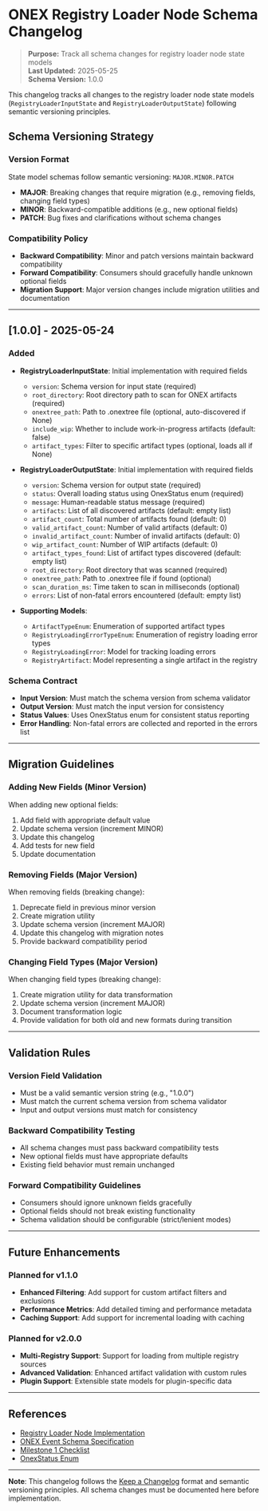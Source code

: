 <!-- === OmniNode:Metadata ===
author: OmniNode Team
copyright: OmniNode Team
created_at: '2025-05-28T12:40:27.455191'
description: Stamped by ONEX
entrypoint: python://CHANGELOG.md
hash: 5d8f327f8ceafd70290d54605f7ad1ecbb795671882e5396cbfe8ccc506d7989
last_modified_at: '2025-05-29T11:50:15.471082+00:00'
lifecycle: active
meta_type: tool
metadata_version: 0.1.0
name: CHANGELOG.md
namespace: omnibase.CHANGELOG
owner: OmniNode Team
protocol_version: 0.1.0
runtime_language_hint: python>=3.11
schema_version: 0.1.0
state_contract: state_contract://default
tools: null
uuid: e753e029-809a-41eb-af32-673cfaf183f1
version: 1.0.0

<!-- === /OmniNode:Metadata === -->


# ONEX Registry Loader Node Schema Changelog

> **Purpose:** Track all schema changes for registry loader node state models  
> **Last Updated:** 2025-05-25  
> **Schema Version:** 1.0.0

This changelog tracks all changes to the registry loader node state models (`RegistryLoaderInputState` and `RegistryLoaderOutputState`) following semantic versioning principles.

## Schema Versioning Strategy

### Version Format
State model schemas follow semantic versioning: `MAJOR.MINOR.PATCH`

- **MAJOR**: Breaking changes that require migration (e.g., removing fields, changing field types)
- **MINOR**: Backward-compatible additions (e.g., new optional fields)
- **PATCH**: Bug fixes and clarifications without schema changes

### Compatibility Policy
- **Backward Compatibility**: Minor and patch versions maintain backward compatibility
- **Forward Compatibility**: Consumers should gracefully handle unknown optional fields
- **Migration Support**: Major version changes include migration utilities and documentation

---

## [1.0.0] - 2025-05-24

### Added
- **RegistryLoaderInputState**: Initial implementation with required fields
  - `version`: Schema version for input state (required)
  - `root_directory`: Root directory path to scan for ONEX artifacts (required)
  - `onextree_path`: Path to .onextree file (optional, auto-discovered if None)
  - `include_wip`: Whether to include work-in-progress artifacts (default: false)
  - `artifact_types`: Filter to specific artifact types (optional, loads all if None)

- **RegistryLoaderOutputState**: Initial implementation with required fields
  - `version`: Schema version for output state (required)
  - `status`: Overall loading status using OnexStatus enum (required)
  - `message`: Human-readable status message (required)
  - `artifacts`: List of all discovered artifacts (default: empty list)
  - `artifact_count`: Total number of artifacts found (default: 0)
  - `valid_artifact_count`: Number of valid artifacts (default: 0)
  - `invalid_artifact_count`: Number of invalid artifacts (default: 0)
  - `wip_artifact_count`: Number of WIP artifacts (default: 0)
  - `artifact_types_found`: List of artifact types discovered (default: empty list)
  - `root_directory`: Root directory that was scanned (required)
  - `onextree_path`: Path to .onextree file if found (optional)
  - `scan_duration_ms`: Time taken to scan in milliseconds (optional)
  - `errors`: List of non-fatal errors encountered (default: empty list)

- **Supporting Models**:
  - `ArtifactTypeEnum`: Enumeration of supported artifact types
  - `RegistryLoadingErrorTypeEnum`: Enumeration of registry loading error types
  - `RegistryLoadingError`: Model for tracking loading errors
  - `RegistryArtifact`: Model representing a single artifact in the registry

### Schema Contract
- **Input Version**: Must match the schema version from schema validator
- **Output Version**: Must match the input version for consistency
- **Status Values**: Uses OnexStatus enum for consistent status reporting
- **Error Handling**: Non-fatal errors are collected and reported in the errors list

---

## Migration Guidelines

### Adding New Fields (Minor Version)
When adding new optional fields:

1. Add field with appropriate default value
2. Update schema version (increment MINOR)
3. Update this changelog
4. Add tests for new field
5. Update documentation

### Removing Fields (Major Version)
When removing fields (breaking change):

1. Deprecate field in previous minor version
2. Create migration utility
3. Update schema version (increment MAJOR)
4. Update this changelog with migration notes
5. Provide backward compatibility period

### Changing Field Types (Major Version)
When changing field types (breaking change):

1. Create migration utility for data transformation
2. Update schema version (increment MAJOR)
3. Document transformation logic
4. Provide validation for both old and new formats during transition

---

## Validation Rules

### Version Field Validation
- Must be a valid semantic version string (e.g., "1.0.0")
- Must match the current schema version from schema validator
- Input and output versions must match for consistency

### Backward Compatibility Testing
- All schema changes must pass backward compatibility tests
- New optional fields must have appropriate defaults
- Existing field behavior must remain unchanged

### Forward Compatibility Guidelines
- Consumers should ignore unknown fields gracefully
- Optional fields should not break existing functionality
- Schema validation should be configurable (strict/lenient modes)

---

## Future Enhancements

### Planned for v1.1.0
- **Enhanced Filtering**: Add support for custom artifact filters and exclusions
- **Performance Metrics**: Add detailed timing and performance metadata
- **Caching Support**: Add support for incremental loading with caching

### Planned for v2.0.0
- **Multi-Registry Support**: Support for loading from multiple registry sources
- **Advanced Validation**: Enhanced artifact validation with custom rules
- **Plugin Support**: Extensible state models for plugin-specific data

---

## References

- [Registry Loader Node Implementation](v1_0_0/node.py)
- [ONEX Event Schema Specification](../../docs/protocol/onex_event_schema.md)
- [Milestone 1 Checklist](../../docs/milestones/milestone_1_checklist.md)
- [OnexStatus Enum](../../model/enum_onex_status.py)

---

**Note**: This changelog follows the [Keep a Changelog](https://keepachangelog.com/en/1.0.0/) format and semantic versioning principles. All schema changes must be documented here before implementation.
